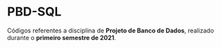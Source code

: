 # PBD-SQL
Códigos referentes a disciplina de **Projeto de Banco de Dados**, realizado durante o **primeiro semestre de 2021**.
